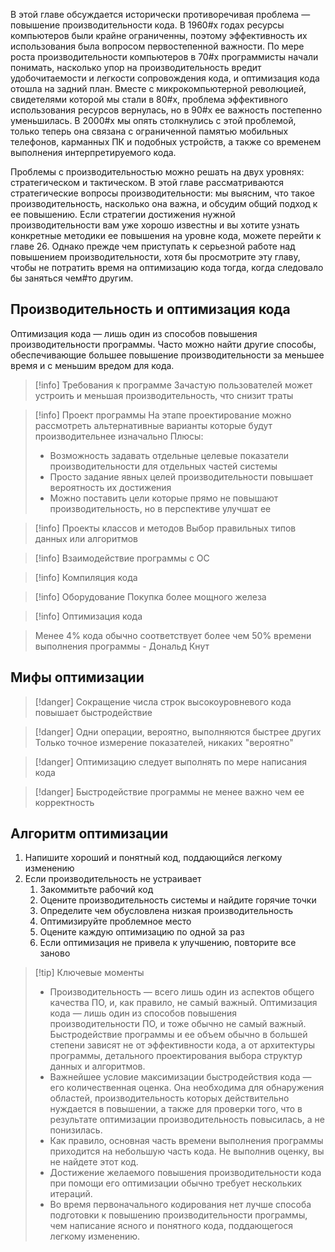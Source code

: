 В этой главе обсуждается исторически противоречивая проблема — повышение производительности кода. В 1960#х годах ресурсы компьютеров были крайне ограниченны, поэтому эффективность их использования была вопросом первостепенной важности. По мере роста производительности компьютеров в 70#х программисты начали понимать, насколько упор на производительность вредит удобочитаемости и легкости сопровождения кода, и оптимизация кода отошла на задний план. Вместе с микрокомпьютерной революцией, свидетелями которой мы стали в 80#х, проблема эффективного использования ресурсов вернулась, но в 90#х ее важность постепенно уменьшилась. В 2000#х мы опять столкнулись с этой проблемой, только теперь она связана с ограниченной памятью мобильных телефонов, карманных ПК и подобных устройств, а также со временем выполнения интерпретируемого кода.

Проблемы с производительностью можно решать на двух уровнях: стратегическом и тактическом. В этой главе рассматриваются стратегические вопросы производительности: мы выясним, что такое производительность, насколько она важна, и обсудим общий подход к ее повышению. Если стратегии достижения нужной производительности вам уже хорошо известны и вы хотите узнать конкретные методики ее повышения на уровне кода, можете перейти к главе 26. Однако прежде чем приступать к серьезной работе над повышением производительности, хотя бы просмотрите эту главу, чтобы не потратить время на оптимизацию кода тогда, когда следовало бы заняться чем#то другим.
## Производительность и оптимизация кода

Оптимизация кода — лишь один из способов повышения производительности программы. Часто можно найти другие способы, обеспечивающие большее повышение производительности за меньшее время и с меньшим вредом для кода.

>[!info] Требования к программе
>Зачастую пользователей может устроить и меньшая производительность, что снизит траты

>[!info] Проект программы
>На этапе проектирование можно рассмотреть альтернативные варианты которые будут производительнее изначально
>Плюсы:
>* Возможность задавать отдельные целевые показатели производительности для отдельных частей системы
>* Просто задание явных целей производительности повышает вероятность их достижения
>* Можно поставить цели которые прямо не повышают производительность, но в перспективе улучшат ее

>[!info] Проекты классов и методов
>Выбор правильных типов данных или алгоритмов

>[!info] Взаимодействие программы с ОС

>[!info] Компиляция кода

>[!info] Оборудование 
>Покупка более мощного железа

>[!info] Оптимизация кода

> Менее 4% кода обычно соответствует более чем 50% времени выполнения программы
> \- Дональд Кнут

## Мифы оптимизации

>[!danger]  Сокращение числа строк высокоуровневого кода повышает быстродействие

>[!danger] Одни операции, вероятно, выполняются быстрее других
>Только точное измерение показателей, никаких "вероятно"

>[!danger] Оптимизацию следует выполнять по мере написания кода

>[!danger] Быстродействие программы не менее важно чем ее корректность

## Алгоритм оптимизации

1) Напишите хороший и понятный код, поддающийся легкому изменению
2) Если производительность не устраивает
	1) Закоммитьте рабочий код
	2) Оцените производительность системы и найдите горячие точки
	3) Определите чем обусловлена низкая производительность
	4) Оптимизируйте проблемное место
	5) Оцените каждую оптимизацию по одной за раз
	6) Если оптимизация не привела к улучшению, повторите все заново	 

>[!tip] Ключевые моменты
>* Производительность — всего лишь один из аспектов общего качества ПО, и, как правило, не самый важный. Оптимизация кода — лишь один из способов повышения производительности ПО, и тоже обычно не самый важный. Быстродействие программы и ее объем обычно в большей степени зависят не от эффективности кода, а от архитектуры программы, детального проектирования выбора структур данных и алгоритмов.
>* Важнейшее условие максимизации быстродействия кода — его количественная оценка. Она необходима для обнаружения  областей, производительность которых действительно нуждается в повышении, а также для проверки того, что в результате  оптимизации производительность повысилась, а не понизилась.
>* Как правило, основная часть времени выполнения программы приходится на небольшую часть кода. Не выполнив оценку, вы не  найдете этот код.
>* Достижение желаемого повышения производительности кода при помощи его оптимизации обычно требует нескольких итераций.
>* Во время первоначального кодирования нет лучше способа подготовки к повышению производительности программы, чем  написание ясного и понятного кода, поддающегося легкому изменению.

